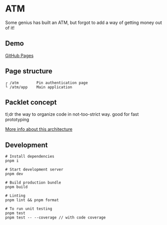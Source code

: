 # ATM

Some genius has built an ATM, but forgot to add a way of getting money out of it!

## Demo

[GitHub Pages](https://rayriffy.github.io/atm/)

## Page structure

```
┌ /atm        Pin authentication page
└ /atm/app    Main application
```

## Packlet concept

tl;dr the way to organize code in not-too-strict way. good for fast prototyping

[More info about this architecture](https://notes.dt.in.th/PackletsSetup)

## Development

```
# Install dependencies
pnpm i

# Start development server
pnpm dev

# Build production bundle
pnpm build

# Linting
pnpm lint && pnpm format

# To run unit testing
pnpm test
pnpm test -- --coverage // with code coverage
```

